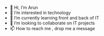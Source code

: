 - 👋 Hi, I’m Arun
- 👀 I’m interested in technology
- 🌱 I’m currently learning front and back of IT 
- 💞️ I’m looking to collaborate on IT projects
- 📫 How to reach me , drop me a message

<!---
arunrajpurohit/arunrajpurohit is a ✨ special ✨ repository because its `README.md` (this file) appears on your GitHub profile.
You can click the Preview link to take a look at your changes.
--->
